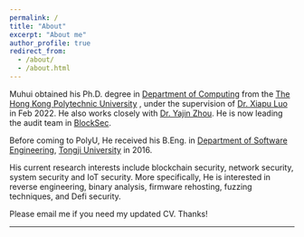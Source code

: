 ```yaml
---
permalink: /
title: "About"
excerpt: "About me"
author_profile: true
redirect_from: 
  - /about/
  - /about.html
---
```


Muhui obtained his Ph.D. degree in [Department of Computing](https://www.comp.polyu.edu.hk/) from the [The Hong Kong Polytechnic University](https://www.polyu.edu.hk/) , under the supervision of [Dr. Xiapu Luo](https://www4.comp.polyu.edu.hk/~csxluo/) in Feb 2022. He also works closely with [Dr. Yajin Zhou](http://yajin.org/). He is now leading the audit team in [BlockSec](). 

Before coming to PolyU, He received his B.Eng. in [Department of Software Engineering](http://sse.tongji.edu.cn/),  [Tongji University](http://www.tongji.edu.cn/) in 2016.

His current research interests include blockchain security, network security, system security and IoT security. More specifically, He is interested in reverse engineering, binary analysis, firmware rehosting, fuzzing techniques, and Defi security.

Please email me if you need my updated CV. Thanks!


<hr>

<script type='text/javascript' id='clustrmaps' src='//cdn.clustrmaps.com/map_v2.js?cl=229ade&w=330&t=tt&d=IZYUJ4oX0iLmiiWt7yS0T509ya8Zq0g2uX4hbpZkm6k&co=ffffff&cmo=3acc3a&cmn=ff5353&ct=808080'></script>
